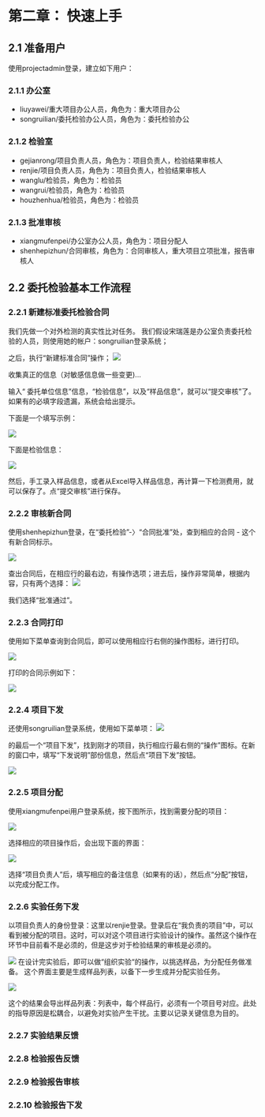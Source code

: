# 第二章： 快速上手


## 2.1 准备用户
使用projectadmin登录，建立如下用户：
### 2.1.1 办公室
* liuyawei/重大项目办公人员，角色为：重大项目办公
* songruilian/委托检验办公人员，角色为：委托检验办公

### 2.1.2 检验室
* gejianrong/项目负责人员，角色为：项目负责人，检验结果审核人
* renjie/项目负责人员，角色为：项目负责人，检验结果审核人
* wanglu/检验员，角色为：检验员
* wangrui/检验员，角色为：检验员
* houzhenhua/检验员，角色为：检验员


### 2.1.3 批准审核
* xiangmufenpei/办公室办公人员，角色为：项目分配人
* shenhepizhun/合同审核，角色为：合同审核人，重大项目立项批准，报告审核人

## 2.2 委托检验基本工作流程
### 2.2.1 新建标准委托检验合同

我们先做一个对外检测的真实性比对任务。
我们假设宋瑞莲是办公室负责委托检验的人员，则使用她的帐户：songruilian登录系统；

之后，执行“新建标准合同”操作；
![](new-contract.png)




收集真正的信息（对敏感信息做一些变更)...

输入“ 委托单位信息”信息，“检验信息”，以及“样品信息”，就可以“提交审核”了。
如果有的必填字段遗漏，系统会给出提示。

下面是一个填写示例：

![](delegator.png)


下面是检验信息：

![](test-info.png)


然后，手工录入样品信息，或者从Excel导入样品信息，再计算一下检测费用，就可以保存了。点“提交审核”进行保存。


### 2.2.2 审核新合同

使用shenhepizhun登录，在“委托检验”-〉“合同批准”处，查到相应的合同 - 这个有新合同标示。

![](contract-accept.png)


查出合同后，在相应行的最右边，有操作选项；进去后，操作非常简单，根据内容，只有两个选择：
![](accept-or-reject.png)


我们选择“批准通过”。

### 2.2.3 合同打印
使用如下菜单查询到合同后，即可以使用相应行右侧的操作图标，进行打印。

![](contract-query.png)


打印的合同示例如下：

![](contract-print.png)


### 2.2.4 项目下发

还使用songruilian登录系统，使用如下菜单项：
![](project-dispatch.png)

的最后一个“项目下发”，找到刚才的项目，执行相应行最右侧的“操作”图标。在新的窗口中，填写“下发说明”部份信息，然后点“项目下发”按钮。

![](project-dispatch-2.png)

### 2.2.5 项目分配

使用xiangmufenpei用户登录系统，按下图所示，找到需要分配的项目：

![](project-assign.png)


选择相应的项目操作后，会出现下面的界面：

![](project-assign-2.png)

选择“项目负责人”后，填写相应的备注信息（如果有的话），然后点“分配”按钮，以完成分配工作。


### 2.2.6 实验任务下发
以项目负责人的身份登录：这里以renjie登录。登录后在“我负责的项目”中，可以看到被分配的项目。这时，可以对这个项目进行实验设计的操作。虽然这个操作在环节中目前看不是必须的，但是这步对于检验结果的审核是必须的。

![](design-test.png)
在设计完实验后，即可以做“组织实验“的操作，以挑选样品，为分配任务做准备。
这个界面主要是生成样品列表，以备下一步生成并分配实验任务。

![](orgnize-test.png)

这个的结果会导出样品列表：列表中，每个样品行，必须有一个项目号对应。此处的指导原因是松耦合，以避免对实验产生干扰。主要以记录关键信息为目的。





### 2.2.7 实验结果反馈


### 2.2.8 检验报告反馈


### 2.2.9 检验报告审核


### 2.2.10 检验报告下发



